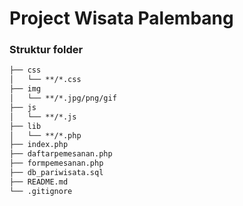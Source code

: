 # Project Wisata Palembang 

### Struktur folder
```md
├── css
│   └── **/*.css
├── img
│   └── **/*.jpg/png/gif
├── js
│   └── **/*.js
├── lib
│   └── **/*.php
├── index.php
├── daftarpemesanan.php
├── formpemesanan.php
├── db_pariwisata.sql
├── README.md
└── .gitignore
```